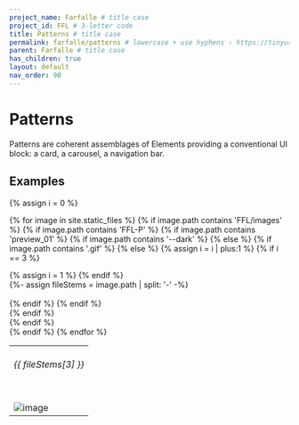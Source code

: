 ```yaml
---
project_name: Farfalle # title case
project_id: FFL # 3-letter code
title: Patterns # title case
permalink: farfalle/patterns # lowercase + use hyphens › https://tinyurl.com/27kmc4rb
parent: Farfalle # title case
has_children: true
layout: default
nav_order: 90
---
```


# Patterns

Patterns are coherent assemblages of Elements providing a conventional UI block: a card, a carousel, a navigation bar.


## Examples

<table class="tableOfPreviews">
  <tbody>
  <tr>

   {% assign i = 0 %}  

   {% for image in site.static_files %}
      {% if image.path contains 'FFL/images' %}
         {% if image.path contains 'FFL-P' %}
            {% if image.path contains 'preview_01' %}
               {% if image.path contains '--dark' %}
               {% else %}
                  {% if image.path contains '.gif' %}
                  {% else %}
                     {% assign i = i | plus:1 %}
                     {% if i == 3 %}
                        </tr>
                        <tr>
                     {% assign i = 1 %}
                     {% endif %}      
                     {%- assign fileStems = image.path | split: '-' -%}                 
                     <td>
                        <h6>{{ fileStems[3] }}</h6>                   
                        <img src="{{ site.baseurl }}{{ image.path }}" alt="image" />
                     </td>     
                  {% endif %}
               {% endif %}    
            {% endif %}    
         {% endif %}    
      {% endif %}
   {% endfor %}

   </tr>
  </tbody>
</table>

